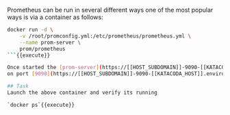 Prometheus can be run in several different ways one of the most popular ways is via a container as follows:

```bash
docker run -d \
    -v /root/promconfig.yml:/etc/prometheus/prometheus.yml \
    --name prom-server \
    prom/prometheus
```{{execute}}

Once started the [prom-server](https://[[HOST_SUBDOMAIN]]-9090-[[KATACODA_HOST]].environments.katacoda.com) is viewable 
on port [9090](https://[[HOST_SUBDOMAIN]]-9090-[[KATACODA_HOST]].environments.katacoda.com) 

## Task
Launch the above container and verify its running

`docker ps`{{execute}}